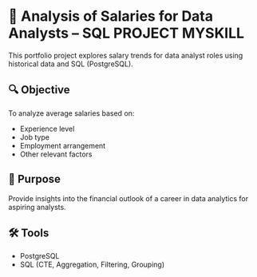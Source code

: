 # 💼 Analysis of Salaries for Data Analysts – SQL PROJECT MYSKILL

This portfolio project explores salary trends for data analyst roles using historical data and SQL (PostgreSQL).

## 🔍 Objective
To analyze average salaries based on:
- Experience level
- Job type
- Employment arrangement
- Other relevant factors

## 🎯 Purpose
Provide insights into the financial outlook of a career in data analytics for aspiring analysts.

## 🛠️ Tools
- PostgreSQL
- SQL (CTE, Aggregation, Filtering, Grouping)

